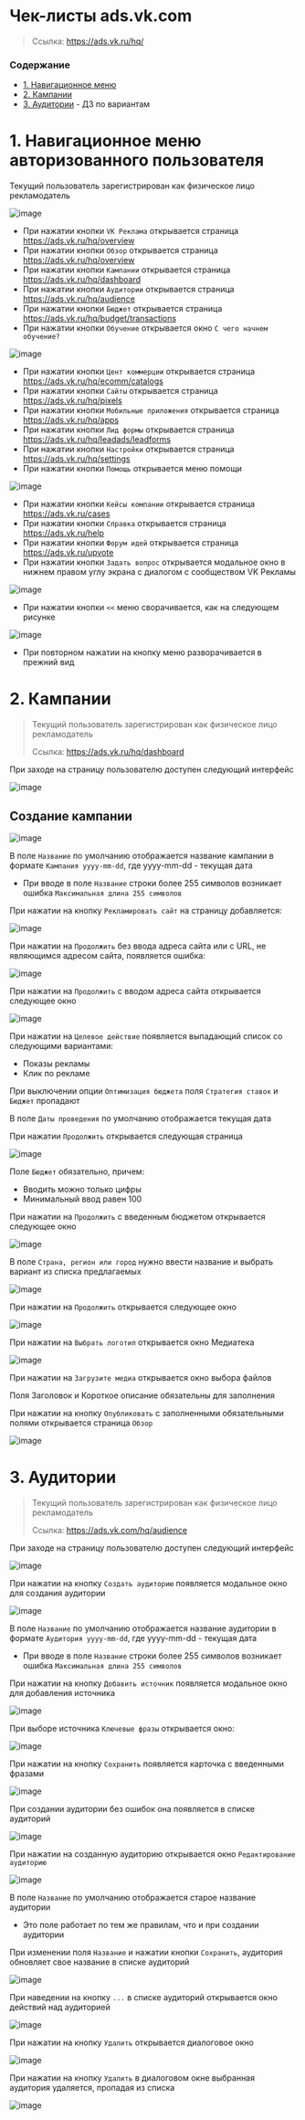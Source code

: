 # Чек-листы ads.vk.com

> Ссылка: https://ads.vk.ru/hq/

### Содержание
*  [1. Навигационное меню](1)
*  [2. Кампании](2)
*  [3. Аудитории](3) - ДЗ по вариантам

# 1. Навигационное меню авторизованного пользователя <a name="1"></a>

Текущий пользователь зарегистрирован как физическое лицо рекламодатель

![image](https://github.com/rissenberg/QA-Homework/assets/114286666/a8500083-eef8-4212-b4e1-9cbfaa69c2fb)


*  При нажатии кнопки `VK Реклама` открывается страница https://ads.vk.ru/hq/overview
*  При нажатии кнопки `Обзор` открывается страница https://ads.vk.ru/hq/overview
*  При нажатии кнопки `Кампании` открывается страница https://ads.vk.ru/hq/dashboard
*  При нажатии кнопки `Аудитории` открывается страница https://ads.vk.ru/hq/audience
*  При нажатии кнопки `Бюджет` открывается страница https://ads.vk.ru/hq/budget/transactions
*  При нажатии кнопки `Обучение` открывается окно `С чего начнем обучение?`

  ![image](https://github.com/rissenberg/QA-Homework/assets/114286666/8218186f-d5ab-4871-b6a8-b6ffb9663dd8)

*  При нажатии кнопки `Цент коммерции` открывается страница https://ads.vk.ru/hq/ecomm/catalogs
*  При нажатии кнопки `Сайты` открывается страница https://ads.vk.ru/hq/pixels
*  При нажатии кнопки `Мобильные приложения` открывается страница https://ads.vk.ru/hq/apps
*  При нажатии кнопки `Лид формы` открывается страница https://ads.vk.ru/hq/leadads/leadforms
*  При нажатии кнопки `Настройки` открывается страница https://ads.vk.ru/hq/settings
*  При нажатии кнопки `Помощь` открывается меню помощи

![image](https://github.com/rissenberg/QA-Homework/assets/114286666/20fc9370-14cf-45ba-a9ac-40b8778da122)

   *  При нажатии кнопки `Кейсы компании` открывается страница https://ads.vk.ru/cases
   *  При нажатии кнопки `Справка` открывается страница https://ads.vk.ru/help
   *  При нажатии кнопки `Форум идей` открывается страница https://ads.vk.ru/upvote
   *  При нажатии кнопки `Задать вопрос` открывается модальное окно в нижнем правом углу экрана с диалогом с сообществом VK Рекламы

  ![image](https://github.com/rissenberg/QA-Homework/assets/114286666/8963b151-541b-4c45-a6ba-b0202a80b875)



*  При нажатии кнопки `<<` меню сворачивается, как на следующем рисунке

![image](https://github.com/rissenberg/QA-Homework/assets/114286666/d611cead-bf1c-4bfa-b3cb-977677827c0d)

*  При повторном нажатии на кнопку меню разворачивается в прежний вид


# 2. Кампании <a name="2"></a>
> Текущий пользователь зарегистрирован как физическое лицо рекламодатель
> 
> Ссылка: https://ads.vk.ru/hq/dashboard

При заходе на страницу пользователю доступен следующий интерфейс

![image](https://github.com/rissenberg/QA-Homework/assets/114286666/6863f547-18e2-4ac5-93bc-23d1fca0193a)

## Создание кампании

![image](https://github.com/rissenberg/QA-Homework/assets/114286666/0bf2f725-bebc-4fce-92e9-3a6cf373d0ba)

В поле `Название` по умолчанию отображается название кампании в формате ```Кампания yyyy-mm-dd```, где yyyy-mm-dd - текущая дата
* При вводе в поле `Название` строки более 255 символов возникает ошибка `Максимальная длина 255 символов`

При нажатии на кнопку `Рекламировать сайт` на страницу добавляется:

![image](https://github.com/rissenberg/QA-Homework/assets/114286666/e81939d2-4fdf-429f-850c-925a1a74978c)

При нажатии на `Продолжить` без ввода адреса сайта или с URL, не являющимся адресом сайта, появляется ошибка:

![image](https://github.com/rissenberg/QA-Homework/assets/114286666/bdedd1e1-9c9d-42ed-8ab0-7b45fa99b731)

При нажатии на `Продолжить` с вводом адреса сайта открывается следующее окно 

![image](https://github.com/rissenberg/QA-Homework/assets/114286666/7b4ce8bc-c17f-4ca1-870f-530282ca15d2)

При нажатии на `Целевое действие` появляется выпадающий список со следующими вариантами:
* Показы рекламы
* Клик по рекламе

При выключении опции `Оптимизация бюджета` поля `Стратегия ставок` и `Бюджет` пропадают

В поле `Даты проведения` по умолчанию отображается текущая дата

При нажатии `Продолжить` открывается следующая страница

![image](https://github.com/rissenberg/QA-Homework/assets/114286666/a94a3028-2357-47c1-9bad-852e6fe3367b)

Поле `Бюджет` обязательно, причем:
* Вводить можно только цифры
* Минимальный ввод равен 100

При нажатии на `Продолжить` с введенным бюджетом открывается следующее окно 

![image](https://github.com/rissenberg/QA-Homework/assets/114286666/93a7edd2-0493-4a86-9bb3-002b09a952a4)

В поле `Страна, регион или город` нужно ввести название и выбрать вариант из списка предлагаемых

![image](https://github.com/rissenberg/QA-Homework/assets/114286666/7212ab9f-f1cc-4ea2-8ef1-82482856ec1e)

При нажатии на `Продолжить` открывается следующее окно 

![image](https://github.com/rissenberg/QA-Homework/assets/114286666/a41d82d9-f0cb-4f23-978e-20202b1af8b3)

При нажатии на `Выбрать логотип` открывается окно Медиатека

![image](https://github.com/rissenberg/QA-Homework/assets/114286666/409d5bf1-4a15-4f4d-87a3-60915e85f63e)

При нажатии на `Загрузите медиа` открывается окно выбора файлов

Поля Заголовок и Короткое описание обязательны для заполнения

При нажатии на кнопку `Опубликовать` с заполненными обязательными полями открывается страница `Обзор`

![image](https://github.com/rissenberg/QA-Homework/assets/114286666/fab22162-6f8f-442c-bcf6-9f725c4b09f8)






# 3. Аудитории <a name="3"></a>
> Текущий пользователь зарегистрирован как физическое лицо рекламодатель
> 
> Ссылка: https://ads.vk.com/hq/audience  

При заходе на страницу пользователю доступен следующий интерфейс

![image](https://github.com/rissenberg/QA-Homework/assets/114286666/d6bd2724-4d3c-4279-9f3f-c2316cb93c86)

При нажатии на кнопку `Создать аудиторию` появляется модальное окно для создания аудитории

![image](https://github.com/rissenberg/QA-Homework/assets/114286666/820f4a0f-c4b1-46d6-8463-26f9cb6827c0)

В поле `Название` по умолчанию отображается название аудитории в формате ```Аудитория yyyy-mm-dd```, где yyyy-mm-dd - текущая дата
* При вводе в поле `Название` строки более 255 символов возникает ошибка `Максимальная длина 255 символов`

При нажатии на кнопку `Добавить источник` появляется модальное окно для добавления источника

![image](https://github.com/rissenberg/QA-Homework/assets/114286666/6da5bb43-2a63-4f76-9052-ed6a10e46801)

При выборе источника `Ключевые фразы` открывается окно:

![image](https://github.com/rissenberg/QA-Homework/assets/114286666/c343deb1-89b8-4381-8c08-78b471cb8df3)

При нажатии на кнопку `Сохранить` появляется карточка с введенными фразами

![image](https://github.com/rissenberg/QA-Homework/assets/114286666/1b1b039b-c5fa-4789-9d68-58952dac0c57)

При создании аудитории без ошибок она появляется в списке аудиторий

![image](https://github.com/rissenberg/QA-Homework/assets/114286666/4116d21f-d08d-4a5e-8d68-4aa4d0b7c554)

При нажатии на созданную аудиторию открывается окно `Редактирование аудиторию`

![image](https://github.com/rissenberg/QA-Homework/assets/114286666/6709d6bd-e24a-498a-ac0e-4722691d0e79)

В поле `Название` по умолчанию отображается старое название аудитории
* Это поле работает по тем же правилам, что и при создании аудитории

При изменении поля `Название` и нажатии кнопки `Сохранить`, аудитория обновляет свое название в списке аудиторий

![image](https://github.com/rissenberg/QA-Homework/assets/114286666/07edb38e-510c-43da-9587-1faf9adec2b7)

При наведении на кнопку `...` в списке аудиторий открывается окно действий над аудиторией

![image](https://github.com/rissenberg/QA-Homework/assets/114286666/9800d1d1-5d65-4d23-aadd-898630ebef77)

При нажатии на кнопку `Удалить` открывается диалоговое окно

![image](https://github.com/rissenberg/QA-Homework/assets/114286666/3f32349e-bf1f-47ba-ba70-f027a2c2d077)

При нажатии на кнопку `Удалить` в диалоговом окне выбранная аудитория удаляется, пропадая из списка

![image](https://github.com/rissenberg/QA-Homework/assets/114286666/fb0aa989-e68f-414f-acc1-bc57efea15a6)

